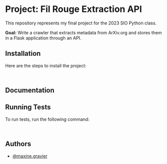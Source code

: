 
# Project: Fil Rouge Extraction API
This repository represents my final project for the 2023 SIO Python class.

**Goal:** Write a crawler that extracts metadata from ArXiv.org and stores them in a Flask application through an API. 



## Installation

Here are the steps to install the project:

```bash
  
```
    
## Documentation




## Running Tests

To run tests, run the following command:

```bash
  
```


## Authors

- [@maxine.gravier](https://gitlab-student.centralesupelec.fr/maxine.gravier)

